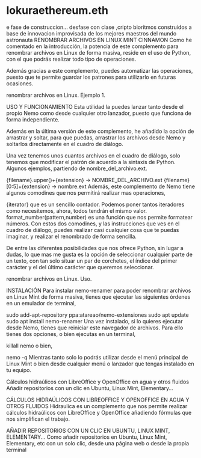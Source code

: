 # lokuraethereum.eth
e fase de construccion...    desfase con clase ,cripto bioritmos  construidos a base de innovacion improvisada de los mejores maestros del mundo astronauta 
RENOMBRAR ARCHIVOS EN LINUX MINT CINNAMON
Como he comentado en la introducción, la potencia de este complemento para renombrar archivos  en Linux de forma masiva, reside en el uso de Python, con el que podrás realizar todo tipo de operaciones.

Además gracias a este complemento, puedes automatizar las operaciones, puesto que te permite guardar los patrones para utilizarlo en futuras ocasiones.

renombrar archivos en Linux. Ejemplo 1.

USO Y FUNCIONAMIENTO
Esta utilidad la puedes lanzar tanto desde el propio Nemo como desde cualquier otro lanzador, puesto que funciona de forma independiente.

Además en la última versión de este complemento, he añadido la opción de arrastrar y soltar, para que puedas, arrastrar los archivos desde Nemo y soltarlos directamente en el cuadro de diálogo.

Una vez tenemos unos cuantos archivos en el cuadro de diálogo, solo tenemos que modificar el patrón de acuerdo a la sintaxis de Python. Algunos ejemplos, partiendo de nombre_del_archivo.ext.

{filename}.upper()+{extension} -> NOMBRE_DEL_ARCHIVO.ext
{filename}[0:5]+{extension} -> nombre.ext
Además, este complemento de Nemo tiene algunos comodines que nos permitirá realizar mas operaciones,

{iterator} que es un sencillo contador. Podemos poner tantos iteradores como necesitemos, ahora, todos tendrán el mismo valor.
format_number(pattern,number) es una función que nos permite formatear números.
Con estos dos comodines, y las instrucciones que ves en el cuadro de diálogo, puedes realizar casi cualquier cosa que te puedas imaginar, y realizar el renombrado de forma sencilla.

De entre las diferentes posibilidades que nos ofrece Python, sin lugar a dudas, lo que mas me gusta es la opción de seleccionar cualquier parte de un texto, con tan solo situar un par de corchetes, el índice del primer carácter y el del último carácter que queremos seleccionar.

renombrar archivos en Linux. Uso.

INSTALACIÓN
Para instalar nemo-renamer para poder renombrar archivos en Linux Mint de forma masiva, tienes que ejecutar las siguientes órdenes en un emulador de terminal,

sudo add-apt-repository ppa:atareao/nemo-extensiones
sudo apt update
sudo apt install nemo-renamer
Una vez instalado, si lo quieres ejecutar desde Nemo, tienes que reiniciar este navegador de archivos. Para ello tienes dos opciones, o bien ejecutas en un terminal,

killall nemo
o bien,

nemo -q
Mientras tanto solo lo podrás utilizar desde el menú principal de Linux Mint o bien desde cualquier menú o lanzador que tengas instalado en tu equipo.

Cálculos hidraúlicos con LibreOffice y OpenOffice en agua y otros fluidos
Añadir repositorios con un clic en Ubuntu, Linux Mint, Elementary…

CÁLCULOS HIDRAÚLICOS CON LIBREOFFICE Y OPENOFFICE EN AGUA Y OTROS FLUIDOS
Hidraulica es un complemento que nos permite realizar cálculos hidraúlicos con LibreOffice y OpenOffice añadiendo fórmulas que nos simplifican el trabajo.


AÑADIR REPOSITORIOS CON UN CLIC EN UBUNTU, LINUX MINT, ELEMENTARY...
Como añadir repositorios en Ubuntu, Linux Mint, Elementary, etc con un solo clic, desde una página web o desde la propia terminal
